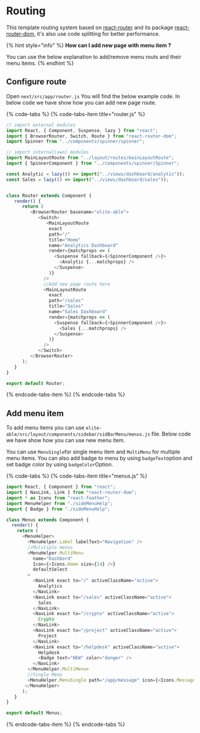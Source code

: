 # Routing

This template routing system based on [react-router](https://reacttraining.com/react-router/) and its package [react-router-dom,](https://reacttraining.com/react-router/web/guides/quick-start) it's also use code splitting for better performance.

{% hint style="info" %}
**How can I add new page with menu item ?**

You can use the below explanation to add/remove menu routs and their menu items.
{% endhint %}

## Configure route

Open `next/src/app/router.js` You will find the below example code. In below code we have show how you can add new page route.

{% code-tabs %}
{% code-tabs-item title="router.js" %}
```javascript
// import external modules
import React, { Component, Suspense, lazy } from "react";
import { BrowserRouter, Switch, Route } from "react-router-dom";
import Spinner from "../components/spinner/spinner";

// import internal(own) modules
import MainLayoutRoute from "../layout/routes/mainLayoutRoute";
import { SpinnerComponent } from "../components/spinner/Spinner";

const Analytic = lazy(() => import("../views/dashboard/analytic"));
const Sales = lazy(() => import("../views/dashboard/sales"));


class Router extends Component {
   render() {
      return (
         <BrowserRouter basename="elite-able">
            <Switch>
               <MainLayoutRoute
                exact
                path="/"
                title="Home"
                name="Analytics Dashboard"
                render={matchprops => (
                  <Suspense fallback={<SpinnerComponent />}>
                    <Analytic {...matchprops} />
                  </Suspense>
                )}
              />
              //Add new page route here
              <MainLayoutRoute
                exact
                path="/sales"
                title="Sales"
                name="Sales Dashboard"
                render={matchprops => (
                  <Suspense fallback={<SpinnerComponent />}>
                    <Sales {...matchprops} />
                  </Suspense>
                )}
              />
            </Switch>
         </BrowserRouter>
      );
   }
}

export default Router;
```
{% endcode-tabs-item %}
{% endcode-tabs %}

## Add menu item

To add menu items you can use `elite-able/src/layout/components/sidebar/sidBarMenu/menus.js` file. Below code we have show how you can use new menu item.

You can use `MenuSingle`for single menu item and `MultiMenu` for multiple menu items. You can also add badge to menu by using `badgeText`option and set badge color by using `badgeColor`Option.

{% code-tabs %}
{% code-tabs-item title="menus.js" %}
```javascript
import React, { Component } from "react";
import { NavLink, Link } from "react-router-dom";
import * as Icons from "react-feather";
import MenuHelper from "./sideMenuHelp";
import { Badge } from "./sideMenuHelp";

class Menus extends Component {
  render() {
    return (
      <MenuHelper>
        <MenuHelper.Label labelText="Navigation" />
        //Mulitiple menus
        <MenuHelper.MultiMenu
          name="Dashbord"
          Icon={<Icons.Home size={14} />}
          defaultSelect
        >
          <NavLink exact to="/" activeClassName="active">
            Analytics
          </NavLink>
          <NavLink exact to="/sales" activeClassName="active">
            Sales
          </NavLink>
          <NavLink exact to="/crypto" activeClassName="active">
            Crypto
          </NavLink>
          <NavLink exact to="/project" activeClassName="active">
            Project
          </NavLink>
          <NavLink exact to="/helpdesk" activeClassName="active">
            Helpdesk
            <Badge text="NEW" color="danger" />
          </NavLink>
        </MenuHelper.MultiMenu>
        //Single Menu
        <MenuHelper.MenuSingle path="/app/message" icon={<Icons.MessageCircle size={14} />} text="Message" />
       </MenuHelper>
      );
   }
}

export default Menus;
```
{% endcode-tabs-item %}
{% endcode-tabs %}

